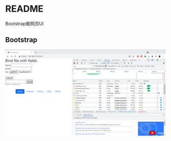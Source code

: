 # README

Bootstrap做网页UI

## Bootstrap

![0012-Gin_Bootstrap.png](public/images/0012-Gin_Bootstrap.png)
